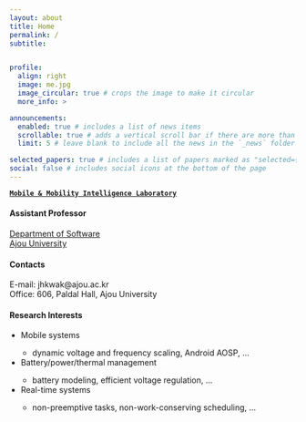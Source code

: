 ```yaml
---
layout: about
title: Home
permalink: /
subtitle:


profile:
  align: right
  image: me.jpg
  image_circular: true # crops the image to make it circular
  more_info: >

announcements:
  enabled: true # includes a list of news items
  scrollable: true # adds a vertical scroll bar if there are more than 3 news items
  limit: 5 # leave blank to include all the news in the `_news` folder

selected_papers: true # includes a list of papers marked as "selected={true}"
social: false # includes social icons at the bottom of the page
---
```

<!-- <br> -->
<p style="margin-bottom:0.5em; padding-bottom:0em;">
<a href='https://sites.google.com/view/momo-lab/'><code><b>Mobile & Mobility Intelligence Laboratory</b></code></a>
</p>
<h4><b>Assistant Professor</b></h4>
<!-- <a href='http://cps.kaist.ac.kr/'>Cyber-Physical Systems Laboratory</a><br>
<a href='https://cs.kaist.ac.kr/'>School of Computing</a>, <a href='https://www.kaist.ac.kr/'>KAIST</a><br> -->
<!-- <a href='http://software.ajou.ac.kr/'>Department of Software and Computer Engineering</a><br> -->
<a href='http://software.ajou.ac.kr/'>Department of Software</a><br>
<a href='https://www.ajou.ac.kr/'>  Ajou University</a><br>

<!-- <a href="assets/pdf/cv.pdf" target="_blank" rel="noopener noreferrer">[Curriculum Vitae]</a> -->
<!-- <a href='https://cs.kaist.ac.kr/'>School of Computing</a><br>
<a href='https://www.kaist.ac.kr/'>KAIST</a><br> -->

<h4><b>Contacts</b></h4>
<!-- E-mail: <a href='mailto:0jaehunny0@gmail.com'>0jaehunny0@gmail.com</a><br> -->
<!-- E-mail: 0jaehunny0@gmail.com<br> -->
E-mail: jhkwak@ajou.ac.kr<br>
<!-- LinkedIn: <a href='https://www.linkedin.com/in/jaehunny/'>linkedin.com/in/jaehunny</a><br> -->
Office: 606, Paldal Hall, Ajou University<br>

<!-- <ul style="padding-left:20px;">
<li>e-mail: 0jaehunny0 at gmail.com</li>
<li>4426, E3-1, KAIST</li>
<li>0jaehunny0@gmail.com</li>
</ul> -->

<!-- <h4><b>Research Interests</b></h4>
<ul style="padding-left:20px;">
<li> Battery management systems (scheduling/modeling, next-generation batteries, ...) </li>
<li> Mobile systems: (power/thermal management, DVFS, AOSP, ...)</li>
<li> Real-time systems: (non-preemptive tasks, non-work-conserving scheduling, ... )</li>
</ul> -->


<h4><b>Research Interests</b></h4>
<ul style="padding-left:20px;">
<li> Mobile systems</li>
  <ul style="padding-left:20px;">
  <li>dynamic voltage and frequency scaling, Android AOSP, ...</li>
  </ul>
<li> Battery/power/thermal management</li>
  <ul style="padding-left:20px;">
  <li>battery modeling, efficient voltage regulation, ...</li>
  </ul>
<li> Real-time systems</li>
  <ul style="padding-left:20px;">
  <li>non-preemptive tasks, non-work-conserving scheduling, ...</li>
  </ul>
</ul>
<!-- 
<h4><b>Research Interests</b></h4>
<ul style="padding-left:20px;">
<li> Battery management systems </li>
  <ul style="padding-left:20px;">
  <li>battery scheduling/modeling</li>
  <li>next-generation batteries</li>
  </ul>
<li> Mobile systems</li>
  <ul style="padding-left:20px;">
  <li>dynamic voltage and frequency scaling</li>
  <li>battery/power/thermal management</li>
  </ul>
<li> Real-time systems </li>
  <ul style="padding-left:20px;">
  <li>non-preemptive scheduling</li>
  <li>non-work-conserving scheduling</li>
  </ul>
</ul> -->